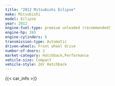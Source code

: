 ```yaml
---
title: "2012 Mitsubishi Eclipse"
make: Mitsubishi
model: Eclipse
year: 2012
engine-fuel-type: premium unleaded (recommended)
engine-hp: 265
engine-cylinders: 6
transmission-type: Automatic
driven-wheels: Front wheel drive
number-of-doors: 2
market-category: Hatchback,Performance
vehicle-size: Compact
vehicle-style: 2dr Hatchback
---
```


{{< car_info >}}
